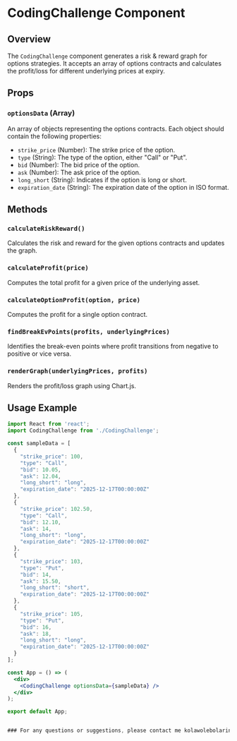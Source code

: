 # CodingChallenge Component

## Overview
The `CodingChallenge` component generates a risk & reward graph for options strategies. It accepts an array of options contracts and calculates the profit/loss for different underlying prices at expiry.

## Props

### `optionsData` (Array)
An array of objects representing the options contracts. Each object should contain the following properties:
- `strike_price` (Number): The strike price of the option.
- `type` (String): The type of the option, either "Call" or "Put".
- `bid` (Number): The bid price of the option.
- `ask` (Number): The ask price of the option.
- `long_short` (String): Indicates if the option is long or short.
- `expiration_date` (String): The expiration date of the option in ISO format.

## Methods

### `calculateRiskReward()`
Calculates the risk and reward for the given options contracts and updates the graph.

### `calculateProfit(price)`
Computes the total profit for a given price of the underlying asset.

### `calculateOptionProfit(option, price)`
Computes the profit for a single option contract.

### `findBreakEvPoints(profits, underlyingPrices)`
Identifies the break-even points where profit transitions from negative to positive or vice versa.

### `renderGraph(underlyingPrices, profits)`
Renders the profit/loss graph using Chart.js.

## Usage Example

```jsx
import React from 'react';
import CodingChallenge from './CodingChallenge';

const sampleData = [
  {
    "strike_price": 100,
    "type": "Call",
    "bid": 10.05,
    "ask": 12.04,
    "long_short": "long",
    "expiration_date": "2025-12-17T00:00:00Z"
  },
  {
    "strike_price": 102.50,
    "type": "Call",
    "bid": 12.10,
    "ask": 14,
    "long_short": "long",
    "expiration_date": "2025-12-17T00:00:00Z"
  },
  {
    "strike_price": 103,
    "type": "Put",
    "bid": 14,
    "ask": 15.50,
    "long_short": "short",
    "expiration_date": "2025-12-17T00:00:00Z"
  },
  {
    "strike_price": 105,
    "type": "Put",
    "bid": 16,
    "ask": 18,
    "long_short": "long",
    "expiration_date": "2025-12-17T00:00:00Z"
  }
];

const App = () => (
  <div>
    <CodingChallenge optionsData={sampleData} />
  </div>
);

export default App;


### For any questions or suggestions, please contact me kolawolebolarinwa771@gmail.com
